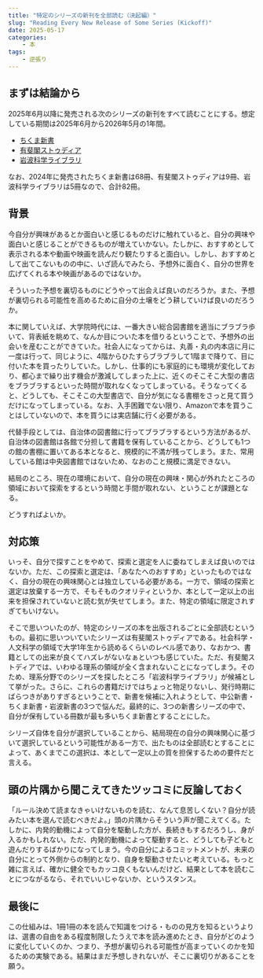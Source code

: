 ```yaml
---
title: "特定のシリーズの新刊を全部読む（決起編）"
slug: "Reading Every New Release of Some Series (Kickoff)"
date: 2025-05-17
categories: 
    - 本
tags: 
    - 逆張り
---
```


## まずは結論から
2025年6月以降に発売される次のシリーズの新刊をすべて読むことにする。想定している期間は2025年6月から2026年5月の1年間。

- [ちくま新書](https://www.chikumashobo.co.jp/chikuma_shinsho/?order_by=publish_date&sort_by=desc&num=100)
- [有斐閣ストゥディア](https://www.yuhikaku.co.jp/books/series_search/130)
- [岩波科学ライブラリ](https://www.iwanami.co.jp/science/KL/)

なお、2024年に発売されたちくま新書は68冊、有斐閣ストゥディアは9冊、岩波科学ライブラリは5冊なので、合計82冊。

## 背景
今自分が興味があるとか面白いと感じるものだけに触れていると、自分の興味や面白いと感じることができるものが増えていかない。たしかに、おすすめとして表示される本や動画や映画を読んだり観たりすると面白い。しかし、おすすめとして出てこないものの中に、いざ読んでみたら、予想外に面白く、自分の世界を広げてくれる本や映画があるのではないか。

そういった予想を裏切るものにどうやって出会えば良いのだろうか。また、予想が裏切られる可能性を高めるために自分の土壌をどう耕していけば良いのだろうか。

本に関していえば、大学院時代には、一番大きい総合図書館を適当にブラブラ歩いて、背表紙を眺めて、なんか目についた本を借りるということで、予想外の出会いを産むことができていた。社会人になってからは、丸善・丸の内本店に月に一度は行って、同じように、4階からひたすらブラブラして1階まで降りて、目に付いた本を買ったりしていた。しかし、仕事的にも家庭的にも環境が変化しており、都心まで繰り出す機会が激減してしまった上に、近くのそこそこ大型の書店をブラブラするといった時間が取れなくなってしまっている。そうなってくると、どうしても、そこそこの大型書店で、自分が気になる書棚をさっと見て買うだけになってしまっている。なお、入手困難でない限り、Amazonで本を買うことはしていないので、本を買うには実店舗に行く必要がある。

代替手段としては、自治体の図書館に行ってブラブラするという方法があるが、自治体の図書館は各館で分担して書籍を保有していることから、どうしても1つの館の書棚に置いてある本となると、規模的に不満が残ってしまう。また、常用している館は中央図書館ではないため、なおのこと規模に満足できない。

結局のところ、現在の環境において、自分の現在の興味・関心が外れたところの領域において探索をするという時間と手間が取れない、ということが課題となる。

どうすればよいか。

## 対応策
いっそ、自分で探すことをやめて、探索と選定を人に委ねてしまえば良いのではないか。ただ、この探索と選定は、「あなたへのおすすめ」といったものではなく、自分の現在の興味関心とは独立している必要がある。一方で、領域の探索と選定は放棄する一方で、そもそものクオリティというか、本として一定以上の出来を担保されていないと読む気が失せてしまう。また、特定の領域に限定されすぎてもいけない。

そこで思いついたのが、特定のシリーズの本を出版されるごとに全部読むというもの。最初に思いついていたシリーズは有斐閣ストゥディアである。社会科学・人文科学の領域で大学1年生から読めるくらいのレベル感であり、なおかつ、書籍としての出来が良くてハズレがないなぁといつも感じていた。ただ、有斐閣ストディアでは、いわゆる理系の領域が全く含まれないことになってしまう。そのため、理系分野でのシリーズを探したところ「岩波科学ライブラリ」が候補として挙がった。さらに、これらの書籍だけではちょっと物足りないし、発行時期にばらつきがありすぎるということで、新書を候補に入れようとして、中公新書・ちくま新書・岩波新書の3つで悩んだ。最終的に、3つの新書シリーズの中で、自分が保有している冊数が最も多いちくま新書とすることにした。

シリーズ自体を自分が選択していることから、結局現在の自分の興味関心に基づいて選択しているという可能性がある一方で、出たものは全部読むとすることによって、あくまでこの選択は、本として一定以上の質を担保するための要件だと言える。

## 頭の片隅から聞こえてきたツッコミに反論しておく
「ルール決めて読まなきゃいけないものを読む、なんて息苦しくない？自分が読みたい本を選んで読むべきだよ。」頭の片隅からそういう声が聞こえてくる。たしかに、内発的動機によって自分を駆動した方が、長続きもするだろうし、身が入るかもしれない。ただ、内発的動機によって駆動すると、どうしても子どもと遊んだりするばかりになってしまう。今の自分によるコミットメントが、未来の自分にとって外側からの制約となり、自身を駆動させたいと考えている。もっと雑に言えば、確かに健全でもカッコ良くもないんだけど、結果として本を読むことにつながるなら、それでいいじゃないか、というスタンス。

## 最後に
この仕組みは、1冊1冊の本を読んで知識をつける・ものの見方を知るというよりは、選書の自由をある程度制限したうえで本を読み進めたとき、自分がどのように変化していくのか、つまり、予想が裏切られる可能性が高まっていくのかを知るための実験である。結果はまだ予想しきれないが、そこに裏切りがあることを願う。
